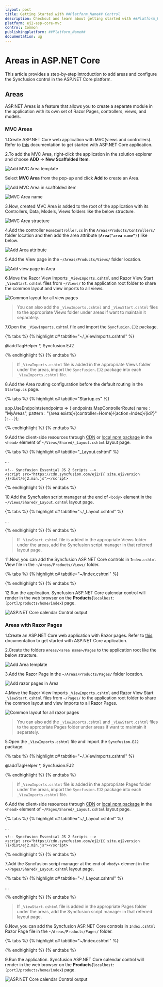 ```yaml
---
layout: post
title: Getting Started with ##Platform_Name## Control
description: Checkout and learn about getting started with ##Platform_Name## control of Syncfusion Essential JS 2 and more details.
platform: ej2-asp-core-mvc
control: Common
publishingplatform: ##Platform_Name##
documentation: ug
---
```


# Areas in ASP.NET Core

This article provides a step-by-step introduction to add areas and configure the Syncfusion control in the ASP.NET Core platform.

## Areas

ASP.NET Areas is a feature that allows you to create a separate module in the application with its own set of Razor Pages, controllers, views, and models.

### MVC Areas

1.Create ASP.NET Core web application with MVC(views and controllers). Refer to [this](https://ej2.syncfusion.com/aspnetcore/documentation/getting-started/visual-studio-2017/) documentation to get started with ASP.NET Core application.

2.To add the MVC Area, right-click the application in the solution explorer and choose **ADD** -> **New Scaffolded Item**.

![Add MVC Area template](images/new-scaffolded-item.png)

Select **MVC Area** from the pop-up and click **Add** to create an Area.

![Add MVC Area in scaffolded item](images/add-mvc-area.png)

![MVC Area name](images/area-name.png)

3.Now, created MVC Area is added to the root of the application with its Controllers, Data, Models, Views folders like the below structure.

![MVC Area structure](images/area-mvc-structure.png)

4.Add the controller `HomeController.cs` in the `Areas/Products/Controllers/` folder location and then add the area attribute **`[Area("area name")]`** like below.

![Add Area attribute](images/area-attribute.png)

5.Add the View page in the `~/Areas/Products/Views/` folder location.

![Add view page in Area](images/area-views.png)

6.Move the Razor View Imports `_ViewImports.cshtml` and Razor View Start `_ViewStart.cshtml` files from `~/Views/` to the application root folder to share the common layout and view imports to all views.

![Common layout for all view pages](images/mvc-view-files.png)

>You can also add the `_ViewImports.cshtml` and `_ViewStart.cshtml` files to the appropriate Views folder under areas if want to maintain it separately.

7.Open the `_ViewImports.cshtml` file and import the `Syncfusion.EJ2` package.

{% tabs %}
{% highlight c# tabtitle="~/_ViewImports.cshtml" %}

@addTagHelper *, Syncfusion.EJ2

{% endhighlight %}
{% endtabs %}

>If `_ViewImports.cshtml` file is added in the appropriate Views folder under the areas, import the `Syncfusion.EJ2` package into each `_ViewImports.cshtml` file.

8.Add the Area routing configuration before the default routing in the `Startup.cs` page.

{% tabs %}
{% highlight c# tabtitle="Startup.cs" %}

app.UseEndpoints(endpoints =>
{
    endpoints.MapControllerRoute(
        name : "MyAreas",
        pattern : "{area:exists}/{controller=Home}/{action=Index}/{id?}"
    );
    ...
});

{% endhighlight %}
{% endtabs %}

9.Add the client-side resources through [CDN](https://ej2.syncfusion.com/documentation/deployment/#cdn) or [local npm package](https://www.npmjs.com/package/@syncfusion/ej2) in the `<head>` element of `~/Views/Shared/_Layout.cshtml` layout page.

{% tabs %}
{% highlight c# tabtitle="_Layout.cshtml" %}

<head>
    ...
    <!-- Syncfusion Essential JS 2 Styles -->
    <link rel="stylesheet" href="https://cdn.syncfusion.com/ej2/{{ site.ej2version }}/bootstrap5.css" />

    <!-- Syncfusion Essential JS 2 Scripts -->
    <script src="https://cdn.syncfusion.com/ej2/{{ site.ej2version }}/dist/ej2.min.js"></script>
</head>

{% endhighlight %}
{% endtabs %}

10.Add the Syncfusion script manager at the end of `<body>` element in the `~/Views/Shared/_Layout.cshtml` layout page.

{% tabs %}
{% highlight c# tabtitle="~/_Layout.cshtml" %}

<body>
    ...
    <!-- Syncfusion script manager -->
    <ejs-scripts></ejs-scripts>
</body>

{% endhighlight %}
{% endtabs %}

>If `_ViewStart.cshtml` file is added in the appropriate Views folder under the areas, add the Syncfusion script manager in that referred layout page.

11.Now, you can add the Syncfusion ASP.NET Core controls in `Index.cshtml` View file  in the `~/Areas/Products/Views/` folder.

{% tabs %}
{% highlight c# tabtitle="~/Index.cshtml" %}

<div>
    <ejs-calendar id="calendar"></ejs-calendar>
</div>

{% endhighlight %}
{% endtabs %}

12.Run the application. Syncfusion ASP.NET Core calendar control will render in the web browser on the **Products**(`localhost:[port]/products/home/index`) page.

![ASP.NET Core calendar Control output](images/aspnetcore-calendar.png)

### Areas with Razor Pages

1.Create an ASP.NET Core web application with Razor pages. Refer to [this](https://ej2.syncfusion.com/aspnetcore/documentation/getting-started/razor-pages/) documentation to get started with ASP.NET Core application.

2.Create the folders `Areas/<area name>/Pages` to the application root like the below structure.

![Add Area template](images/products-pages.png)

3.Add the Razor Page in the `~/Areas/Products/Pages/` folder location.

![Add razor pages in Area](images/areas-razor-page.png)

4.Move the Razor View Imports `_ViewImports.cshtml` and Razor View Start `_ViewStart.cshtml` files from `~/Pages/` to the application root folder to share the common layout and view imports to all Razor Pages.

![Common layout for all razor pages](images/razor-view-files.png)

>You can also add the `_ViewImports.cshtml` and `_ViewStart.cshtml` files to the appropriate Pages folder under areas if want to maintain it separately.

5.Open the `_ViewImports.cshtml` file and import the `Syncfusion.EJ2` package.

{% tabs %}
{% highlight c# tabtitle="~/_ViewImports.cshtml" %}

@addTagHelper *, Syncfusion.EJ2

{% endhighlight %}
{% endtabs %}

>If `_ViewImports.cshtml` file is added in the appropriate Pages folder under the areas, import the `Syncfusion.EJ2` package into each `_ViewImports.cshtml` file.

6.Add the client-side resources through [CDN](https://ej2.syncfusion.com/documentation/deployment/#cdn) or [local npm package](https://www.npmjs.com/package/@syncfusion/ej2) in the `<head>` element of `~/Pages/Shared/_Layout.cshtml` layout page.

{% tabs %}
{% highlight c# tabtitle="~/_Layout.cshtml" %}

<head>
    ...
    <!-- Syncfusion Essential JS 2 Styles -->
    <link rel="stylesheet" href="https://cdn.syncfusion.com/ej2/{{ site.ej2version }}/bootstrap5.css" />

    <!-- Syncfusion Essential JS 2 Scripts -->
    <script src="https://cdn.syncfusion.com/ej2/{{ site.ej2version }}/dist/ej2.min.js"></script>
</head>

{% endhighlight %}
{% endtabs %}

7.Add the Syncfusion script manager at the end of `<body>` element in the `~/Pages/Shared/_Layout.cshtml` layout page.

{% tabs %}
{% highlight c# tabtitle="~/_Layout.cshtml" %}

<body>
    ...
    <!-- Syncfusion script manager -->
    <ejs-scripts></ejs-scripts>
</body>

{% endhighlight %}
{% endtabs %}

>If `_ViewStart.cshtml` file is added in the appropriate Pages folder under the areas, add the Syncfusion script manager in that referred layout page.

8.Now, you can add the Syncfusion ASP.NET Core controls in `Index.cshtml` Razor Page file in the `~/Areas/Products/Pages/` folder.

{% tabs %}
{% highlight c# tabtitle="~/Index.cshtml" %}

<div>
    <ejs-calendar id="calendar"></ejs-calendar>
</div>

{% endhighlight %}
{% endtabs %}

9.Run the application. Syncfusion ASP.NET Core calendar control will render in the web browser on the **Products**(`localhost:[port]/products/home/index`) page.

![ASP.NET Core calendar Control output](images/aspnetcore-calendar.png)

